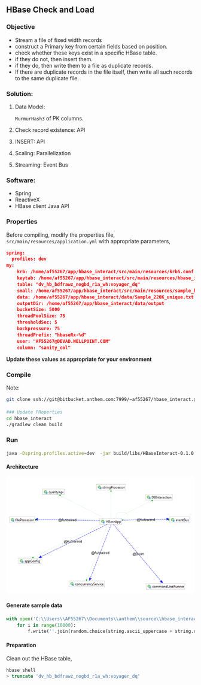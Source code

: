 ## HBase Check and Load 

### Objective
+ Stream a file of fixed width records
+ construct a Primary key from certain fields based on position.
+ check whether these keys exist in a specific HBase table.
+ if they do not, then insert them.
+ if they do, then write them to a file as duplicate records.
+ If there are duplicate records in the file itself, then write all such records to the same duplicate file.

### Solution:
1. Data Model: 

    `MurmurHash3` of PK columns.
2. Check record existence: API
3. INSERT: API
4. Scaling: Parallelization
5. Streaming: Event Bus
 
### Software:
+ Spring
+ ReactiveX 
+ HBase client Java API

### Properties
Before compiling, modify the properties file, `src/main/resources/application.yml` with appropriate parameters,

```json
spring:
  profiles: dev
my:
    krb: /home/af55267/app/hbase_interact/src/main/resources/krb5.conf
    keytab: /home/af55267/app/hbase_interact/src/main/resources/hbase_interact.keytab
    table: "dv_hb_bdfrawz_nogbd_r1a_wh:voyager_dq"
    small: /home/af55267/app/hbase_interact/src/main/resources/sample_hbase.csv
    data: /home/af55267/app/hbase_interact/data/Sample_220K_unique.txt
    outputDir: /home/af55267/app/hbase_interact/data/output
    bucketSize: 5000
    threadPoolSize: 75
    thresholdSec: 5
    backpressure: 75
    threadPrefix: "hbaseRx-%d"
    user: "AF55267@DEVAD.WELLPOINT.COM"
    column: "sanity_col"
```

**Update these values as appropriate for your environment**

### Compile
Note: 

```bash
git clone ssh://git@bitbucket.anthem.com:7999/~af55267/hbase_interact.git

### Update PRoperties
cd hbase_interact
./gradlew clean build
```

### Run
```bash
java -Dspring.profiles.active=dev  -jar build/libs/HBaseInteract-0.1.0.jar
```
#### Architecture

![arch](image/arch_hbaseapp.png)

#### Generate sample data
```python
with open('C:\\Users\\AF55267\\Documents\\anthem\\source\\hbase_interact\\src\\main\\resources\\sample_10k_hbase.csv','+w') as f:
    for i in range(10000):
        f.write(''.join(random.choice(string.ascii_uppercase + string.digits) for _ in range(40))+"\n")
```

#### Preparation
Clean out the HBase table,
```sql
hbase shell
> truncate 'dv_hb_bdfrawz_nogbd_r1a_wh:voyager_dq'
```

